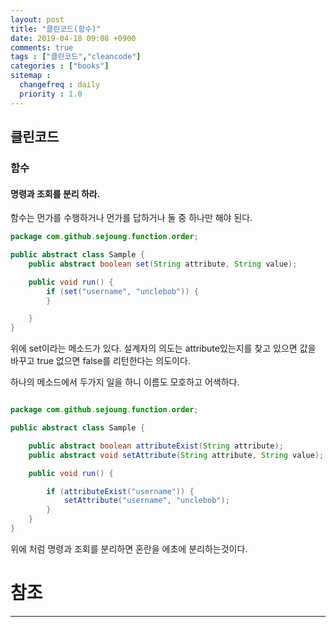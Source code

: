 ```yaml
---
layout: post
title: "클린코드(함수)"
date: 2019-04-18 09:08 +0900
comments: true
tags : ["클린코드","cleancode"]
categories : ["books"]
sitemap :
  changefreq : daily
  priority : 1.0
---
```


## 클린코드

### 함수

#### 명령과 조회를 분리 하라.

함수는 먼가를 수행하거나 먼가를 답하거나 둘 중 하나만 해야 된다.

```java
package com.github.sejoung.function.order;

public abstract class Sample {
	public abstract boolean set(String attribute, String value);

	public void run() {
		if (set("username", "unclebob")) {
		}

	}
}
```

위에 set이라는 메소드가 있다. 
설계자의 의도는 attribute있는지를 찾고 있으면 값을 바꾸고 true 없으면 false를 리턴한다는 의도이다.

하나의 메소드에서 두가지 일을 하니 이름도 모호하고 어색하다.

```java

package com.github.sejoung.function.order;

public abstract class Sample {

	public abstract boolean attributeExist(String attribute);
	public abstract void setAttribute(String attribute, String value);

	public void run() {

		if (attributeExist("username")) {
			setAttribute("username", "unclebob");
		}
	}
}

```
위에 처럼 명령과 조회를 분리하면 혼란을 에초에 분리하는것이다.


# 참조
-----

